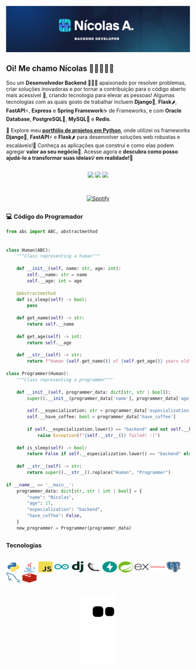 <img src="banner.png" alt="banner">

## **Oi! Me chamo Nícolas** 👋🏼👨🏼‍💻

Sou um **Desenvolvedor Backend** 👨🏼‍💻 apaixonado por resolver problemas, criar soluções inovadoras e por tornar a contribuição para o código aberto mais acessível :rocket:, criando tecnologia para elevar as pessoas! Algumas tecnologias com as quais gosto de trabalhar incluem **Django**:snake:, **Flask**:hot_pepper:, **FastAPI**:zap:, **Express** e **Spring Framework**:coffee: de Frameworks, e com **Oracle Database**, **PostgreSQL**:elephant:, **MySQL**:whale: e **Redis**.

:pushpin: Explore meu [**portfólio de projetos em Python**](https://github.com/Nicolas-albu/Portfolio-Python), onde utilizei os frameworks **Django**:snake:, **FastAPI**:zap: e **Flask**:hot_pepper: para desenvolver soluções web robustas e escaláveis!:rocket: Conheça as aplicações que construí e como elas podem agregar **valor ao seu negócio**:money_with_wings:. Acesse agora e **descubra como posso ajudá-lo a transformar suas ideias:bulb: em realidade!:dart:**

##

<div align="center" alt="contacts">
  <a href="https://instagram.com/nicolas.albu" target="_blank"><img src="https://img.shields.io/badge/Instagram-E4405F?style=for-the-badge&logo=instagram&logoColor=white" target="_blank"></a>
  <a href="https://www.linkedin.com/in/nicolas-albu/" target="_blank"><img src="https://img.shields.io/badge/LinkedIn-0077B5?style=for-the-badge&logo=linkedin&logoColor=white" target="_blank"></a>
  <a href="mailto:codeprograma@gmail.com" target="_blank"><img src="https://img.shields.io/badge/Gmail-D14836?style=for-the-badge&logo=gmail&logoColor=white" target="_blank"></a>
</div>

&nbsp;<div align="center">
  [![Spotify](https://novatorem.vercel.app/api/spotify?background_color=0d1117&border_color=ffffff)](https://open.spotify.com/user/nicolasalbuquerque581)
</div>

##

### :computer: **Código do Programador**

```python
from abc import ABC, abstractmethod


class Human(ABC):
    """Class representing a human"""
    
    def __init__(self, name: str, age: int):
        self.__name: str = name
        self.__age: int = age
    
    @abstractmethod
    def is_sleep(self) -> bool:
        pass

    def get_name(self) -> str:
        return self.__name
    
    def get_age(self) -> int:
        return self.__age
    
    def __str__(self) -> str:
        return f"Human {self.get_name()} of {self.get_age()} years old"

class Programmer(Human):
    """Class representing a programmer"""
    
    def __init__(self, programmer_data: dict[str, str | bool]):
        super().__init__(programmer_data['name'], programmer_data['age'])
        
        self.__especialization: str = programmer_data['especialization']
        self.__have_coffee: bool = programmer_data['have_coffee']
        
        if self.__especialization.lower() == "backend" and not self.__have_coffee:
            raise Exception(f"{self.__str__()} failed! :(")
                
    def is_sleep(self) -> bool:
        return False if self.__especialization.lower() == "backend" else True

    def __str__(self) -> str:
        return super().__str__().replace("Human", "Programmer")

if __name__ == '__main__':
    programmer_data: dict[str, str | int | bool] = {
        "name": "Nícolas",
        "age": 17,
        "especialization": "backend",
        "have_coffee": False,
    }
    new_programmer = Programmer(programmer_data)
```

##

### **Tecnologias**

<div style="display: inline_block"><br>
  <img align="center" alt="Python" height="30" width="40" src="https://raw.githubusercontent.com/devicons/devicon/master/icons/python/python-original.svg">
  <img align="center" alt="Java" height="30" width="40" src="https://raw.githubusercontent.com/devicons/devicon/master/icons/java/java-original.svg">
  <img align="center" alt="Javascript" height="30" width="40" src="https://raw.githubusercontent.com/devicons/devicon/master/icons/javascript/javascript-original.svg">
  <img align="center" alt="Arduino" height="30" width="40" src="https://raw.githubusercontent.com/devicons/devicon/master/icons/arduino/arduino-original.svg">
  <img align="center" alt="Django" height="30" width="40" src="https://raw.githubusercontent.com/devicons/devicon/master/icons/django/django-plain.svg">
  <img align="center" alt="Flask" height="30" width="40" src="https://raw.githubusercontent.com/devicons/devicon/master/icons/flask/flask-original.svg">
  <img align="center" alt="FastAPI" height="30" width="40" src="https://raw.githubusercontent.com/devicons/devicon/master/icons/fastapi/fastapi-original.svg">
  <img align="center" alt="Spring Framework" height="30" width="40" src="https://raw.githubusercontent.com/devicons/devicon/master/icons/spring/spring-original.svg">
  <img align="center" alt="Express.js" height="30" width="40" src="https://raw.githubusercontent.com/devicons/devicon/master/icons/express/express-original.svg">
  <img align="center" alt="Oracle" height="30" width="40" src="https://raw.githubusercontent.com/devicons/devicon/master/icons/oracle/oracle-original.svg">
  <img align="center" alt="PostgreSQL" height="30" width="40" src="https://raw.githubusercontent.com/devicons/devicon/master/icons/postgresql/postgresql-original.svg">
  <img align="center" alt="MySQL" height="30" width="40" src="https://raw.githubusercontent.com/devicons/devicon/master/icons/mysql/mysql-original.svg">
  <img align="center" alt="Redis" height="30" width="40" src="https://raw.githubusercontent.com/devicons/devicon/master/icons/redis/redis-original.svg">
  
</div>

  ##
  
<div align="center" alt="snake animation">

  ![Snake animation](https://github.com/Nicolas-albu/Nicolas-albu/blob/output/github-contribution-grid-snake.svg)
</div>